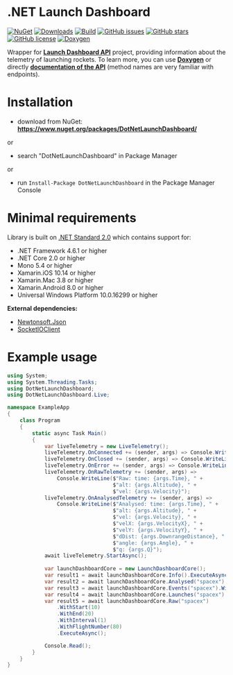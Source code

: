# .NET Launch Dashboard
[![NuGet](https://img.shields.io/nuget/v/DotNETLaunchDashboard.svg)](https://github.com/Tearth/.NET-Launch-Dashboard/releases)
[![Downloads](https://img.shields.io/nuget/dt/DotNetLaunchDashboard.svg)](https://www.nuget.org/packages/DotNetLaunchDashboard/)
[![Build](https://travis-ci.org/Tearth/.NET-Launch-Dashboard.svg?branch=develop)](https://travis-ci.org/Tearth/.NET-Launch-Dashboard)
[![GitHub issues](https://img.shields.io/github/issues/Tearth/.NET-Launch-Dashboard.svg)](https://github.com/Tearth/.NET-Launch-Dashboard/issues)
[![GitHub stars](https://img.shields.io/github/stars/Tearth/.NET-Launch-Dashboard.svg)](https://github.com/Tearth/.NET-Launch-Dashboard/stargazers)
[![GitHub license](https://img.shields.io/github/license/Tearth/.NET-Launch-Dashboard.svg)](https://github.com/Tearth/.NET-Launch-Dashboard/blob/master/LICENSE)
[![Doxygen](https://img.shields.io/badge/Doxygen-gh--pages-blue)](https://tearth.github.io/.NET-Launch-Dashboard/)

Wrapper for **[Launch Dashboard API](https://github.com/shahar603/Launch-Dashboard-API)** project, providing information about the telemetry of launching rockets. To learn more, you can use **[Doxygen](https://tearth.github.io/.NET-Launch-Dashboard/)** or directly **[documentation of the API](https://github.com/shahar603/Launch-Dashboard-API/wiki)** (method names are very familiar with endpoints).

# Installation
 * download from NuGet: **https://www.nuget.org/packages/DotNetLaunchDashboard/**

or

 * search "DotNetLaunchDashboard" in Package Manager

or

 * run `Install-Package DotNetLaunchDashboard` in the Package Manager Console


# Minimal requirements
Library is built on [.NET Standard 2.0](https://docs.microsoft.com/en-us/dotnet/standard/net-standard) which contains support for:
 * .NET Framework 4.6.1 or higher
 * .NET Core 2.0 or higher
 * Mono 5.4 or higher
 * Xamarin.iOS 10.14 or higher
 * Xamarin.Mac 3.8 or higher
 * Xamarin.Android 8.0 or higher
 * Universal Windows Platform 10.0.16299 or higher

**External dependencies:**
 * [Newtonsoft.Json](https://github.com/JamesNK/Newtonsoft.Json)
 * [SocketIOClient](https://github.com/doghappy/socket.io-client-csharp)

# Example usage
```csharp
using System;
using System.Threading.Tasks;
using DotNetLaunchDashboard;
using DotNetLaunchDashboard.Live;

namespace ExampleApp
{
    class Program
    {
        static async Task Main()
        {
            var liveTelemetry = new LiveTelemetry();
            liveTelemetry.OnConnected += (sender, args) => Console.WriteLine("Connected to the live telemetry stream");
            liveTelemetry.OnClosed += (sender, args) => Console.WriteLine($"Disconnected from the live telemetry stream (reason: {args})");
            liveTelemetry.OnError += (sender, args) => Console.WriteLine($"Error: {args.Text}");
            liveTelemetry.OnRawTelemetry += (sender, args) =>
                Console.WriteLine($"Raw: time: {args.Time}, " +
                                  $"alt: {args.Altitude}, " +
                                  $"vel: {args.Velocity}");
            liveTelemetry.OnAnalysedTelemetry += (sender, args) =>
                Console.WriteLine($"Analysed: time: {args.Time}, " +
                                  $"alt: {args.Altitude}, " +
                                  $"vel: {args.Velocity}, " +
                                  $"velX: {args.VelocityX}, " +
                                  $"velY: {args.VelocityY}, " +
                                  $"dDist: {args.DownrangeDistance}, " +
                                  $"angle: {args.Angle}, " +
                                  $"q: {args.Q}");
            await liveTelemetry.StartAsync();
            
            var launchDashboardCore = new LaunchDashboardCore();
            var result1 = await launchDashboardCore.Info().ExecuteAsync();
            var result2 = await launchDashboardCore.Analysed("spacex").WithFlightNumber(80).ExecuteAsync();
            var result3 = await launchDashboardCore.Events("spacex").WithFlightNumber(80).ExecuteAsync();
            var result4 = await launchDashboardCore.Launches("spacex").WithFlightNumber(80).ExecuteAsync();
            var result5 = await launchDashboardCore.Raw("spacex")
                .WithStart(10)
                .WithEnd(20)
                .WithInterval(1)
                .WithFlightNumber(80)
                .ExecuteAsync();

            Console.Read();
        }
    }
}
```